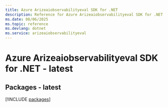 ```yaml
---
title: Azure Arizeaiobservabilityeval SDK for .NET
description: Reference for Azure Arizeaiobservabilityeval SDK for .NET
ms.date: 08/06/2025
ms.topic: reference
ms.devlang: dotnet
ms.service: arizeaiobservabilityeval
---
```

# Azure Arizeaiobservabilityeval SDK for .NET - latest
## Packages - latest
[!INCLUDE [packages](arizeaiobservabilityeval-index.md)]